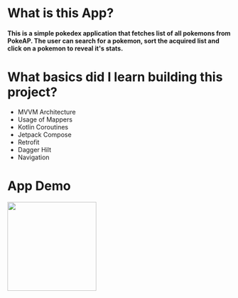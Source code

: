 <h1>What is this App?</h1>
<h4>This is a simple pokedex application that fetches list of all pokemons from PokeAP. The user can search for a pokemon, sort the acquired list and click on a pokemon to reveal it's stats.</h4>
<h1>What basics did I learn building this project?</h1>
<ul>
  <li>MVVM Architecture</li>
  <li>Usage of Mappers</li>
  <li>Kotlin Coroutines</li>
  <li>Jetpack Compose</li>
  <li>Retrofit</li>
  <li>Dagger Hilt</li>
  <li>Navigation</li>
</ul>


<h1>App Demo</h1>

<img src="ReadmeResources/Pokedex.gif" width="200px">


